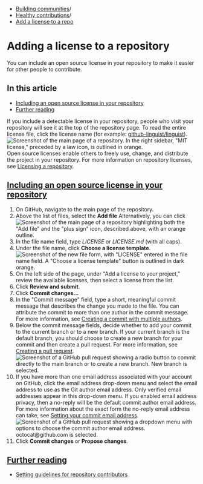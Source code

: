   * [Building communities](https://docs.github.com/en/communities "Building communities")/
  * [Healthy contributions](https://docs.github.com/en/communities/setting-up-your-project-for-healthy-contributions "Healthy contributions")/
  * [Add a license to a repo](https://docs.github.com/en/communities/setting-up-your-project-for-healthy-contributions/adding-a-license-to-a-repository "Add a license to a repo")


# Adding a license to a repository
You can include an open source license in your repository to make it easier for other people to contribute.
## In this article
  * [Including an open source license in your repository](https://docs.github.com/en/communities/setting-up-your-project-for-healthy-contributions/adding-a-license-to-a-repository#including-an-open-source-license-in-your-repository)
  * [Further reading](https://docs.github.com/en/communities/setting-up-your-project-for-healthy-contributions/adding-a-license-to-a-repository#further-reading)


If you include a detectable license in your repository, people who visit your repository will see it at the top of the repository page. To read the entire license file, click the license name (for example: [github-linguist/linguist](https://github.com/github-linguist/linguist)).
![Screenshot of the main page of a repository. In the right sidebar, "MIT license," preceded by a law icon, is outlined in orange.](https://docs.github.com/assets/cb-196760/images/help/repository/repo-license-indicator.png)
Open source licenses enable others to freely use, change, and distribute the project in your repository. For more information on repository licenses, see [Licensing a repository](https://docs.github.com/en/repositories/managing-your-repositorys-settings-and-features/customizing-your-repository/licensing-a-repository).
## [Including an open source license in your repository](https://docs.github.com/en/communities/setting-up-your-project-for-healthy-contributions/adding-a-license-to-a-repository#including-an-open-source-license-in-your-repository)
  1. On GitHub, navigate to the main page of the repository.
  2. Above the list of files, select the **Add file**
Alternatively, you can click 
![Screenshot of the main page of a repository highlighting both the "Add file" and the "plus sign" icon, described above, with an orange outline.](https://docs.github.com/assets/cb-60263/images/help/repository/add-file-buttons.png)
  3. In the file name field, type _LICENSE_ or _LICENSE.md_ (with all caps).
  4. Under the file name, click **Choose a license template**.
![Screenshot of the new file form, with "LICENSE" entered in the file name field. A "Choose a license template" button is outlined in dark orange.](https://docs.github.com/assets/cb-18532/images/help/repository/license-tool.png)
  5. On the left side of the page, under "Add a license to your project," review the available licenses, then select a license from the list.
  6. Click **Review and submit**.
  7. Click **Commit changes...**
  8. In the "Commit message" field, type a short, meaningful commit message that describes the change you made to the file. You can attribute the commit to more than one author in the commit message. For more information, see [Creating a commit with multiple authors](https://docs.github.com/en/pull-requests/committing-changes-to-your-project/creating-and-editing-commits/creating-a-commit-with-multiple-authors).
  9. Below the commit message fields, decide whether to add your commit to the current branch or to a new branch. If your current branch is the default branch, you should choose to create a new branch for your commit and then create a pull request. For more information, see [Creating a pull request](https://docs.github.com/en/pull-requests/collaborating-with-pull-requests/proposing-changes-to-your-work-with-pull-requests/creating-a-pull-request).
![Screenshot of a GitHub pull request showing a radio button to commit directly to the main branch or to create a new branch. New branch is selected.](https://docs.github.com/assets/cb-27122/images/help/repository/choose-commit-branch.png)
  10. If you have more than one email address associated with your account on GitHub, click the email address drop-down menu and select the email address to use as the Git author email address. Only verified email addresses appear in this drop-down menu. If you enabled email address privacy, then a no-reply will be the default commit author email address. For more information about the exact form the no-reply email address can take, see [Setting your commit email address](https://docs.github.com/en/account-and-profile/setting-up-and-managing-your-personal-account-on-github/managing-email-preferences/setting-your-commit-email-address).
![Screenshot of a GitHub pull request showing a dropdown menu with options to choose the commit author email address. octocat@github.com is selected.](https://docs.github.com/assets/cb-72047/images/help/repository/choose-commit-email-address.png)
  11. Click **Commit changes** or **Propose changes**.


## [Further reading](https://docs.github.com/en/communities/setting-up-your-project-for-healthy-contributions/adding-a-license-to-a-repository#further-reading)
  * [Setting guidelines for repository contributors](https://docs.github.com/en/communities/setting-up-your-project-for-healthy-contributions/setting-guidelines-for-repository-contributors)


